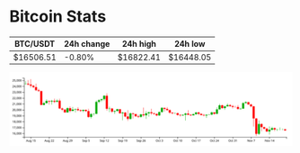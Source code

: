 # Bitcoin Stats

BTC/USDT|24h change|24h high|24h low|
|---|---|---|---|
|$16506.51|-0.80%|$16822.41|$16448.05|

<img src="./chart.svg">
